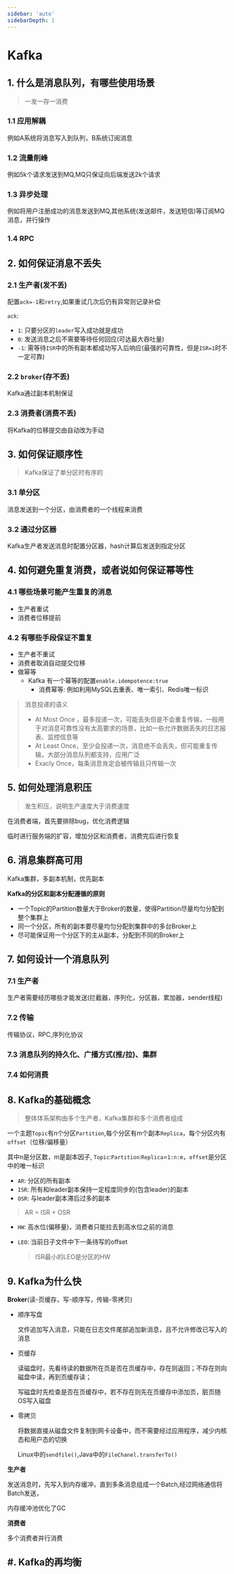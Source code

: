 ```yaml
---
sidebar: 'auto'
sidebarDepth: 1
---
```


# Kafka

## 1. 什么是消息队列，有哪些使用场景

> 一发一存一消费

### 1.1 应用解耦

例如A系统将消息写入到队列，B系统订阅消息

### 1.2 流量削峰

例如5k个请求发送到MQ,MQ只保证向后端发送2k个请求

### 1.3 异步处理

例如将用户注册成功的消息发送到MQ,其他系统(发送邮件，发送短信)等订阅MQ消息，并行操作

### 1.4 RPC

## 2. 如何保证消息不丢失

### 2.1 生产者(发不丢)

配置`ack=-1`和`retry`,如果重试几次后仍有异常则记录补偿

`ack`:

- `1`: 只要分区的`leader`写入成功就是成功
- `0`: 发送消息之后不需要等待任何回应(可达最大吞吐量)                                                                                                                                                                                                                                                                                                                                                                                                                                                                                                                                                                                                                                                                                                                                                                                                                                                                                                                                                                                                                                                                                                                                                                                                                                                                                                                                                                                                                                                                                                                                                                                                                                        
- `-1`: 需等待`ISR`中的所有副本都成功写入后响应(最强的可靠性，但是`ISR=1`时不一定可靠)

### 2.2 `broker`(存不丢)

Kafka通过副本机制保证

### 2.3 消费者(消费不丢)

将Kafka的位移提交由自动改为手动

## 3. 如何保证顺序性

> Kafka保证了单分区时有序的

### 3.1 单分区

消息发送到一个分区，由消费者的一个线程来消费

### 3.2 通过分区器

Kafka生产者发送消息时配置分区器，hash计算后发送到指定分区

## 4. 如何避免重复消费，或者说如何保证幂等性

### 4.1 哪些场景可能产生重复的消息

- 生产者重试
- 消费者位移提前

### 4.2 有哪些手段保证不重复

- 生产者不重试
- 消费者取消自动提交位移
- 做幂等
  - Kafka 有一个幂等的配置`enable.idempotence:true`
    - 消费幂等: 例如利用MySQL去重表、唯一索引、Redis唯一标识

> 消息投递的语义
>
> - At Most Once ，最多投递一次，可能丢失但是不会重复传输，一般用于对消息可靠性没有太高要求的场景，比如一些允许数据丢失的日志报表、监控信息等
> - At Least Once，至少会投递一次，消息绝不会丢失，但可能重复传输，大部分消息队列都支持，应用广泛
> - Exacly Once，每条消息肯定会被传输且只传输一次

## 5. 如何处理消息积压

> 发生积压，说明生产速度大于消费速度

在消费者端，首先要排除bug，优化消费逻辑

临时进行服务端的扩容，增加分区和消费者，消费完后进行恢复

## 6. 消息集群高可用

Kafka集群，多副本机制，优先副本

**Kafka的分区和副本分配遵循的原则**

- 一个Topic的Partition数量大于Broker的数量，使得Partition尽量均匀分配到整个集群上
- 同一个分区，所有的副本要尽量均匀分配到集群中的多台Broker上
- 尽可能保证用一个分区下的主从副本，分配到不同的Broker上

## 7. 如何设计一个消息队列

### 7.1 生产者

生产者需要经历哪些才能发送(拦截器，序列化，分区器，累加器，sender线程)

### 7.2 传输

传输协议，RPC,序列化协议

### 7.3 消息队列的持久化、广播方式(推/拉)、集群

### 7.4 如何消费

## 8. Kafka的基础概念

> 整体体系架构由多个生产者，Kafka集群和多个消费者组成

一个主题`Topic`有n个分区`Partition`,每个分区有m个副本`Replica`，每个分区内有`offset`（位移/偏移量）

其中n是分区数，m是副本因子, `Topic`:`Partition`:`Replica`=`1:n:m`，`offset`是分区中的唯一标识

- `AR`: 分区的所有副本
- `ISR`: 所有和leader副本保持一定程度同步的(包含leader)的副本
- `OSR`: 与leader副本滞后过多的副本

> AR = ISR + OSR

- `HW`: 高水位(偏移量)，消费者只能拉去到高水位之前的消息

- `LEO`: 当前日子文件中下一条待写的offset

  > ISR最小的LEO是分区的HW

## 9. Kafka为什么快

**Broker**(读-页缓存，写-顺序写，传输-零拷贝)

- 顺序写盘

  文件追加写入消息，只能在日志文件尾部追加新消息，且不允许修改已写入的消息

- 页缓存

  读磁盘时，先看待读的数据所在页是否在页缓存中，存在则返回；不存在则向磁盘中读，再到页缓存读；

  写磁盘时先检查是否在页缓存中，若不存在则先在页缓存中添加页，脏页随OS写入磁盘

- 零拷贝

  将数据直接从磁盘文件复制到网卡设备中，而不需要经过应用程序，减少内核态和用户态的切换

  Linux中的`sendfile()`,Java中的`FileChanel.transferTo()`

**生产者**

发送消息时，先写入到内存缓冲，直到多条消息组成一个Batch,经过网络通信将Batch发送，

内存缓冲池优化了GC

**消费者**

多个消费者并行消费



## #. Kafka的再均衡

